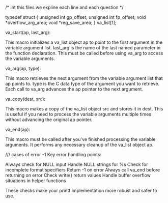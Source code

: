 /* int this files we expline each line and each question */


typedef struct {
    unsigned int gp_offset;
    unsigned int fp_offset;
    void *overflow_arg_area;
    void *reg_save_area;
} va_list[1];

va_start(ap, last_arg):

This macro initializes a va_list object ap to point to the first argument in the variable argument list.
last_arg is the name of the last named parameter in the function declaration.
This must be called before using va_arg to access the variable arguments.

va_arg(ap, type):

This macro retrieves the next argument from the variable argument list that ap points to.
type is the C data type of the argument you want to retrieve.
Each call to va_arg advances the ap pointer to the next argument.

va_copy(dest, src):

This macro makes a copy of the va_list object src and stores it in dest.
This is useful if you need to process the variable arguments multiple times without advancing the original ap pointer.

va_end(ap):

This macro must be called after you've finished processing the variable arguments.
It performs any necessary cleanup of the va_list object ap.




/// cases of error -1
Key error handling points:

Always check for NULL input
Handle NULL strings for %s
Check for incomplete format specifiers
Return -1 on error
Always call va_end before returning on error
Check write() return values
Handle buffer overflow situations in helper functions

These checks make your printf implementation more robust and safer to use.